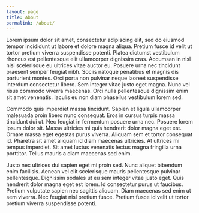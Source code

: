 ```yaml
---
layout: page
title: About
permalink: /about/
---
```


Lorem ipsum dolor sit amet, consectetur adipiscing elit, sed do eiusmod tempor incididunt ut labore et dolore magna aliqua. Pretium fusce id velit ut tortor pretium viverra suspendisse potenti. Platea dictumst vestibulum rhoncus est pellentesque elit ullamcorper dignissim cras. Accumsan in nisl nisi scelerisque eu ultrices vitae auctor eu. Posuere urna nec tincidunt praesent semper feugiat nibh. Sociis natoque penatibus et magnis dis parturient montes. Orci porta non pulvinar neque laoreet suspendisse interdum consectetur libero. Sem integer vitae justo eget magna. Nunc vel risus commodo viverra maecenas. Orci nulla pellentesque dignissim enim sit amet venenatis. Iaculis eu non diam phasellus vestibulum lorem sed.

Commodo quis imperdiet massa tincidunt. Sapien et ligula ullamcorper malesuada proin libero nunc consequat. Eros in cursus turpis massa tincidunt dui ut. Nec feugiat in fermentum posuere urna nec. Posuere lorem ipsum dolor sit. Massa ultricies mi quis hendrerit dolor magna eget est. Ornare massa eget egestas purus viverra. Aliquam sem et tortor consequat id. Pharetra sit amet aliquam id diam maecenas ultricies. At ultrices mi tempus imperdiet. Sit amet luctus venenatis lectus magna fringilla urna porttitor. Tellus mauris a diam maecenas sed enim.

Justo nec ultrices dui sapien eget mi proin sed. Nunc aliquet bibendum enim facilisis. Aenean vel elit scelerisque mauris pellentesque pulvinar pellentesque. Dignissim sodales ut eu sem integer vitae justo eget. Quis hendrerit dolor magna eget est lorem. Id consectetur purus ut faucibus. Pretium vulputate sapien nec sagittis aliquam. Diam maecenas sed enim ut sem viverra. Nec feugiat nisl pretium fusce. Pretium fusce id velit ut tortor pretium viverra suspendisse potenti.
